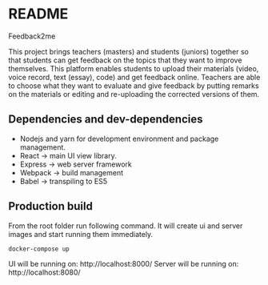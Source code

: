# README

Feedback2me

This project brings teachers (masters) and students (juniors) together so that students can get feedback on the topics that they want to improve themselves. This platform enables students to upload their materials (video, voice record, text (essay), code) and get feedback online. Teachers are able to choose what they want to evaluate and give feedback by putting remarks on the materials or editing and re-uploading the corrected versions of them.

## Dependencies and dev-dependencies

-   Nodejs and yarn for development environment and package management.
-   React -> main UI view library.
-   Express -> web server framework
-   Webpack -> build management
-   Babel -> transpiling to ES5

## Production build

From the root folder run following command. It will create ui and server images and start running them immediately.

`docker-compose up`

UI will be running on: http://localhost:8000/
Server will be running on: http://localhost:8080/

